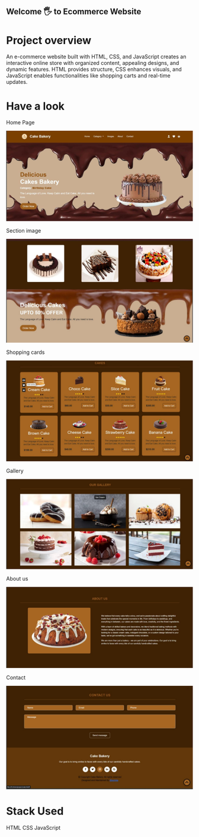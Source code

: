 ## Welcome 🖐 to Ecommerce Website

# Project overview

An e-commerce website built with HTML, CSS, and JavaScript creates an interactive online store with organized content, appealing designs, and dynamic features. HTML provides structure, CSS enhances visuals, and JavaScript enables functionalities like shopping carts and real-time updates.

# Have a look

Home Page

![image alt](https://github.com/ashika43/ecommerce-website/blob/77b0e4e6f0283fdacd505ef77c7be639d57c1383/home.jpeg)

Section image

![image alt](https://github.com/ashika43/ecommerce-website/blob/5743141e9c43fbdbe6113aac1411bcba54f33527/image.jpeg)


Shopping cards

![image alt](https://github.com/ashika43/ecommerce-website/blob/d273330552a53d534c52c9a14fc29c05dd8a2f6e/cards.jpeg)

Gallery

![image alt](https://github.com/ashika43/ecommerce-website/blob/2e36f5d33f27bb201129ac2c4388d3ab6f67c41e/gallery.jpeg)

About us

![image alt](https://github.com/ashika43/ecommerce-website/blob/77e5950223b3d06ba45f079f03bf60e338014cda/about.jpeg)

Contact

![image alt](https://github.com/ashika43/ecommerce-website/blob/c44e631d80b6edc4057b8455f3219d5a0dd3585f/contact.jpeg)

# Stack Used
HTML
CSS
JavaScript
